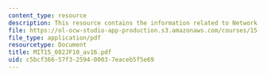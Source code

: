 ```yaml
---
content_type: resource
description: This resource contains the information related to Network simplex animations.
file: https://ol-ocw-studio-app-production.s3.amazonaws.com/courses/15-082j-network-optimization-fall-2010/c5bcf36657f3259400037eaceb5f5e69_MIT15_082JF10_av16.pdf
file_type: application/pdf
resourcetype: Document
title: MIT15_082JF10_av16.pdf
uid: c5bcf366-57f3-2594-0003-7eaceb5f5e69
---
```

